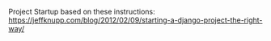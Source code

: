 Project Startup based on these instructions:
https://jeffknupp.com/blog/2012/02/09/starting-a-django-project-the-right-way/